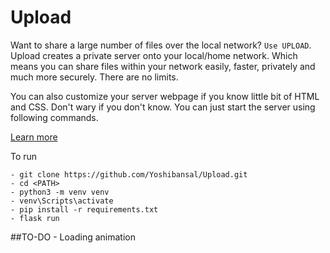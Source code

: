 # Upload

Want to share a large number of files over the local network? `Use UPLOAD`. 
Upload creates a private server onto your local/home network. Which means you can share files within your network easily, faster, privately and much more securely.
There are no limits. 

You can also customize your server webpage if you know little bit of HTML and CSS. Don't wary if you don't know. You can just start the server using following commands.

[Learn more](https://sites.google.com/view/project-upload)


To run

    - git clone https://github.com/Yoshibansal/Upload.git
    - cd <PATH> 
    - python3 -m venv venv
    - venv\Scripts\activate
    - pip install -r requirements.txt
    - flask run


##TO-DO
        - Loading animation
